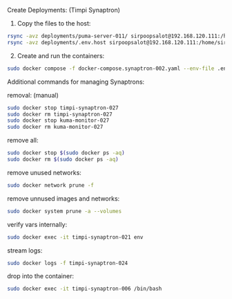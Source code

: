 
Create Deployments: (Timpi Synaptron)

1. Copy the files to the host:
```bash
rsync -avz deployments/puma-server-011/ sirpoopsalot@192.168.120.111:/home/sirpoopsalot/
rsync -avz deployments/.env.host sirpoopsalot@192.168.120.111:/home/sirpoopsalot/
```

2. Create and run the containers:
```bash
sudo docker compose -f docker-compose.synaptron-002.yaml --env-file .env.host up -d --force-recreate
```



Additional commands for managing Synaptrons:

removal: (manual)
```bash
sudo docker stop timpi-synaptron-027
sudo docker rm timpi-synaptron-027
sudo docker stop kuma-monitor-027
sudo docker rm kuma-monitor-027
```

remove all:
```bash
sudo docker stop $(sudo docker ps -aq)
sudo docker rm $(sudo docker ps -aq)
```
  
remove unused networks:
```bash
sudo docker network prune -f
```

remove unnused images and networks:
```bash
sudo docker system prune -a --volumes
```

verify vars internally:
```bash
sudo docker exec -it timpi-synaptron-021 env
```

stream logs:
```bash
sudo docker logs -f timpi-synaptron-024
```
  
drop into the container:
```bash
sudo docker exec -it timpi-synaptron-006 /bin/bash
```

